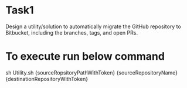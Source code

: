 # Task1
Design a utility/solution to automatically migrate the GitHub repository to Bitbucket, including the branches, tags, and open PRs.

# To execute run below command
sh Utility.sh {sourceRopsitoryPathWithToken} {sourceRepositoryName} {destinationRepositoryWithToken}
